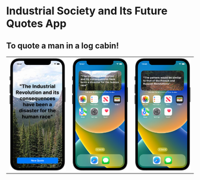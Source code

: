 #  Industrial Society and Its Future Quotes App

## To quote a man in a log cabin!

|   |   |   |
|---|---|---|
<img src="IndustrialSocietyAndItsFutureQuotes/Images/Screenshot1.png" alt="Quotes view" width="350"/> | <img src="IndustrialSocietyAndItsFutureQuotes/Images/Screenshot2.png" alt="Widget 1" width="350"/> | <img src="IndustrialSocietyAndItsFutureQuotes/Images/Screenshot3.png" alt="Widget 2" width="350"/> |
